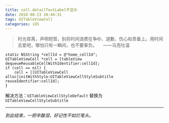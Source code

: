 ```yaml
---
title: cell.detailTextLabel不显示
date: 2018-08-23 10:49:31
tags: UITableViewCell
categories: iOS
---
```



> 时光荏苒，声明短暂，别将时间浪费在争吵、道歉、伤心和责备上。用时间去爱吧，哪怕只有一瞬间，也不要辜负。&nbsp;&nbsp;&nbsp;&nbsp;&nbsp;——马克吐温


```
static NSString *cellId = @"home_cellId";
UITableViewCell *cell = [tableView dequeueReusableCellWithIdentifier:cellId];
if (cell == nil) {
    cell = [[UITableViewCell alloc]initWithStyle:UITableViewCellStyleSubtitle reuseIdentifier:cellId];
}
```

解决方法：`UITableViewCellStyleDefault` 替换为 `UITableViewCellStyleSubtitle`

-----
*到此结束，一把辛酸泪，好记性不如烂笔头。*
